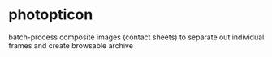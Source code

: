 # photopticon
batch-process composite images (contact sheets) to separate out individual frames and create browsable archive
